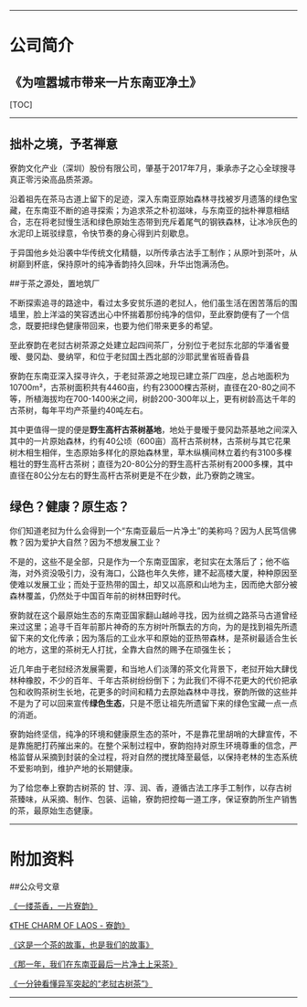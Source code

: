 ***
#  公司简介
## 《为喧嚣城市带来一片东南亚净土》

[TOC]

****

## 拙朴之境，予茗禅意

寮韵文化产业（深圳）股份有限公司，肇基于2017年7月，秉承赤子之心全球搜寻真正零污染高品质茶源。

沿着祖先在茶马古道上留下的足迹，深入东南亚原始森林寻找被岁月遗落的绿色宝藏，在东南亚不断的追寻探索；为追求茶之朴初滋味，与东南亚的拙朴禅意相结合，志在将老挝慢生活和绿色原始生态带到充斥着尾气的钢铁森林，让冰冷灰色的水泥印上斑驳绿意，令快节奏的身心得到片刻歇息。

于异国他乡处沿袭中华传统文化精髓，以所传承古法手工制作；从原叶到茶叶，从树巅到杯底，保持原叶的纯净香韵持久回味，升华出饱满汤色。



##于茶之源处，置地筑厂

不断探索追寻的路途中，看过太多安贫乐道的老挝人，他们虽生活在困苦落后的围墙里，脸上洋溢的笑容透出心中怀揣着那份纯净的信仰，至此寮韵便有了一个信念，既要把绿色健康带回来，也要为他们带来更多的希望。

至此寮韵在老挝古树茶源之处建立起四间茶厂，分别位于老挝东北部的华潘省曼暧、曼冈勐、曼纳罕，和位于老挝国土西北部的沙耶武里省班香昏县

寮韵在东南亚深入探寻许久，于老挝茶源之地现已建立茶厂四座，总占地面积为10700m²，古茶树面积共有4460亩，约有23000棵古茶树，直径在20-80之间不等，所植海拔均在700-1400米之间，树龄200-300年以上，更有树龄高达千年的古茶树，每年平均产茶量约40吨左右。

其中更值得一提的便是**野生高杆古茶树基地**，地处于曼暧于曼冈勐茶基地之间深入其中的一片原始森林，约有40公顷（600亩）高杆古茶树林，古茶树与其它花果树木相生相伴，生态原始多样化的原始森林里，草木纵横间林立着约有3100多棵粗壮的野生高杆古茶树；直径为20-80公分的野生高杆古茶树有2000多棵，其中直径在80公分左右的野生高杆古茶树更是不在少数，此乃寮韵之瑰宝。



## 绿色？健康？原生态？

你们知道老挝为什么会得到一个“东南亚最后一片净土”的美称吗？因为人民笃信佛教？因为爱护大自然？因为不想发展工业？

不是的，这些不是全部，只是作为一个东南亚国家，老挝实在太落后了；他不临海，对外资没吸引力，没有海口，公路也年久失修，建不起高楼大厦，种种原因至使难以发展工业；而处于亚热带的国土，却又以高原和山地为主，因而绝大部分被森林覆盖，仍然处于中国百年前的树林田野时代。

寮韵就在这个最原始生态的东南亚国家翻山越岭寻找，因为丝绸之路茶马古道曾经来过这里；追寻千百年前那片神奇的东方树叶所飘去的方向，为的是找到祖先所遗留下来的文化传承；因为落后的工业水平和原始的亚热带森林，是茶树最适合生长的地方，这里的茶树无人打扰，全靠大自然的赐予在顽强生长；

近几年由于老挝经济发展需要，和当地人们淡薄的茶文化背景下，老挝开始大肆伐林种橡胶，不少的百年、千年古茶树纷纷倒下；为此我们不得不花更大的代价把承包和收购茶树生长地，花更多的时间和精力去原始森林中寻找，寮韵所做的这些并不是为了可以回来宣传**绿色生态**，只是不愿让祖先所遗留下来的绿色宝藏一点一点的消逝。

寮韵始终坚信，纯净的环境和健康原生态的茶叶，不是靠花里胡哨的大肆宣传，不是靠施肥打药摧出来的。在整个采制过程中，寮韵抱持对原生环境尊重的信念，严格监督从采摘到封装的全过程，将对自然的搅扰降至最低，以保持老林的生态系统不爱影响到，维护产地的长期健康。

为了给您奉上寮韵古树茶的 甘、淳、润、香，遵循古法工序手工制作，以存古树茶臻味，从采摘、制作、包装、运输，寮韵把控每一道工序，保证寮韵所生产销售的茶，最原始生态健康。

***

# 附加资料

##公众号文章

[《一缕茶香，一片寮韵》][1]

[《THE CHARM OF LAOS - 寮韵》][2]

[《这是一个茶的故事，也是我们的故事》][3]

[《那一年，我们在东南亚最后一片净土上采茶》][4]

[《一分钟看懂异军突起的“老挝古树茶”》][5]



[1]:https://mp.weixin.qq.com/s/qgZ03qGP650CVpIaM0ug9Q
[2]:https://mp.weixin.qq.com/s/w5ddwyBDg6SpE1XxZIEUEQ
[3]:https://mp.weixin.qq.com/s/6t1vYNBEPgxnyubOcVkhDA
[4]:https://mp.weixin.qq.com/s/m_g8Jo0Ou0d5xx5HBb7Yww
[5]:https://mp.weixin.qq.com/s/PP-9I2BBwOBzbwMJbNUWRQ

***